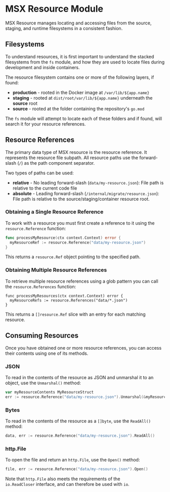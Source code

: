 # MSX Resource Module

MSX Resource manages locating and accessing files from the source, staging, and runtime filesystems in a consistent fashion.

## Filesystems

To understand resources, it is first important to understand the stacked filesystems from the `fs` module, and how they are used to locate files during development and inside containers.

The resource filesystem contains one or more of the following layers, if found:

- **production** - rooted in the Docker image at `/var/lib/${app.name}`
- **staging** - rooted at `dist/root/var/lib/${app.name}` underneath the **source** root
- **source** - rooted at the folder containing the repository's `go.mod`

The `fs` module will attempt to locate each of these folders and if found, will search it for your resource references.

## Resource References

The primary data type of MSX resource is the resource reference.  It represents the resource file subpath.  All resource paths use the forward-slash (`/`) as the path component separator. 

Two types of paths can be used:

- **relative** - No leading forward-slash (`data/my-resource.json`): File path is relative to the current code file
- **absolute** - Leading forward-slash (`/internal/migrate/resource.json`): File path is relative to the source/staging/container resource root.

### Obtaining a Single Resource Reference

To work with a resource you must first create a reference to it using the `resource.Reference` function:

```go
func processMyResource(ctx context.Context) error {
  myResourceRef := resource.Reference("data/my-resource.json")
}
```

This returns a `resource.Ref` object pointing to the specified path.

### Obtaining Multiple Resource References

To retrieve multiple resource references using a glob pattern you can call the `resource.References` function:

```
func processMyResources(ctx context.Context) error {
  myResourceRefs := resource.References("data/*.json")
}
```

This returns a `[]resource.Ref` slice with an entry for each matching resource.

## Consuming Resources

Once you have obtained one or more resource references, you can access their contents using one of its methods.

### JSON

To read in the contents of the resource as JSON and unmarshal it to an object, use the `Unmarshal()` method:

```go
var myResourceContents MyResourceStruct
err := resource.Reference("data/my-resource.json").Unmarshal(&myResourceContents)
```

### Bytes

To read in the contents of the resource as a  `[]byte`, use the `ReadAll()` method:

```go
data, err := resource.Reference("data/my-resource.json").ReadAll()
```

### http.File

To open the file and return an `http.File`, use the `Open()` method:

```go
file, err := resource.Reference("data/my-resource.json").Open()
```

Note that `http.File` also meets the requirements of the `io.ReadCloser` interface, and can therefore be used with `io`.

